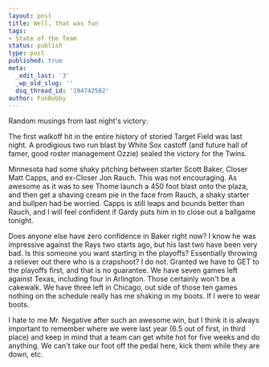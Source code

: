 ```yaml
---
layout: post
title: Well, that was fun
tags:
- State of the Team
status: publish
type: post
published: true
meta:
  _edit_last: '3'
  _wp_old_slug: ''
  dsq_thread_id: '194742582'
author: FunBobby
---
```

Random musings from last night's victory:

The first walkoff hit in the entire history of storied Target Field was last night. A prodigious two run blast by White Sox castoff (and future hall of famer, good roster management Ozzie) sealed the victory for the Twins.

Minnesota had some shaky pitching between starter Scott Baker, Closer Matt Capps, and ex-Closer Jon Rauch. This was not encouraging. As awesome as it was to see Thome launch a 450 foot blast onto the plaza, and then get a shaving cream pie in the face from Rauch, a shaky starter and bullpen had be worried. Capps is still leaps and bounds better than Rauch, and I will feel confident if Gardy puts him in to close out a ballgame tonight.

Does anyone else have zero confidence in Baker right now? I know he was impressive against the Rays two starts ago, but his last two have been very bad. Is this someone you want starting in the playoffs? Essentially throwing a reliever out there who is a crapshoot? I do not. Granted we have to GET to the playoffs first, and that is no guarantee. We have seven games left against Texas, including four in Arlington. Those certainly won't be a cakewalk. We have three left in Chicago, out side of those ten games nothing on the schedule really has me shaking in my boots. If I were to wear boots.

I hate to me Mr. Negative after such an awesome win, but I think it is always important to remember where we were last year (6.5 out of first, in third place) and keep in mind that a team can get white hot for five weeks and do anything. We can't take our foot off the pedal here, kick them while they are down, etc.
